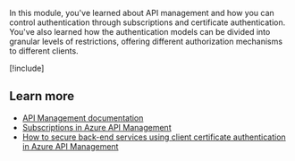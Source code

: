 In this module, you've learned about API management and how you can control authentication through subscriptions and certificate authentication. You've also learned how the authentication models can be divided into granular levels of restrictions, offering different authorization mechanisms to different clients.

[!include[](../../../includes/azure-sandbox-cleanup.md)]

## Learn more

- [API Management documentation](/azure/api-management/)
- [Subscriptions in Azure API Management](/azure/api-management/api-management-subscriptions)
- [How to secure back-end services using client certificate authentication in Azure API Management](/azure/api-management/api-management-howto-mutual-certificates)